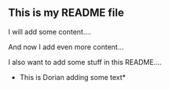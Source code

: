 ## This is my README file

I will add some content....

And now I add even more content...

I also want to add some stuff in this README....

* This is Dorian adding some text*
